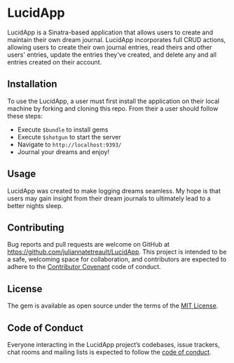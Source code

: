 # LucidApp

LucidApp is a Sinatra-based application that allows users to create and maintain their own dream journal. LucidApp incorporates full CRUD actions, allowing users to create their own journal entries, read theirs and other users' entries, update the entries they've created, and delete any and all entries created on their account. 

## Installation

To use the LucidApp, a user must first install the application on their local machine by forking and cloning this repo. From their a user should follow these steps:

- Execute `$bundle` to install gems
- Execute `$shotgun` to start the server 
- Navigate to `http://localhost:9393/`
- Journal your dreams and enjoy!

## Usage

LucidApp was created to make logging dreams seamless. My hope is that users may gain insight from their dream journals to ultimately lead to a better nights sleep.


## Contributing

Bug reports and pull requests are welcome on GitHub at https://github.com/juliannatetreault/LucidApp. This project is intended to be a safe, welcoming space for collaboration, and contributors are expected to adhere to the [Contributor Covenant](http://contributor-covenant.org) code of conduct.

## License

The gem is available as open source under the terms of the [MIT License](https://opensource.org/licenses/MIT).

## Code of Conduct

Everyone interacting in the LucidApp project’s codebases, issue trackers, chat rooms and mailing lists is expected to follow the [code of conduct](https://github.com/juliannatetreault/LucidApp/blob/master/CODE_OF_CONDUCT.md).
